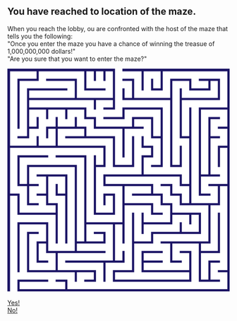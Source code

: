 ## You have reached to location of the maze.
When you reach the lobby, ou are confronted with the host of the maze that tells you the following:   
"Once you enter the maze you have a chance of winning the treasue of 1,000,000,000 dollars!"   
"Are you sure that you want to enter the maze?"   

![Maze](../images/maze.png)
  
[Yes!](enter-maze.md)   
[No!](enter-maze-no.md)